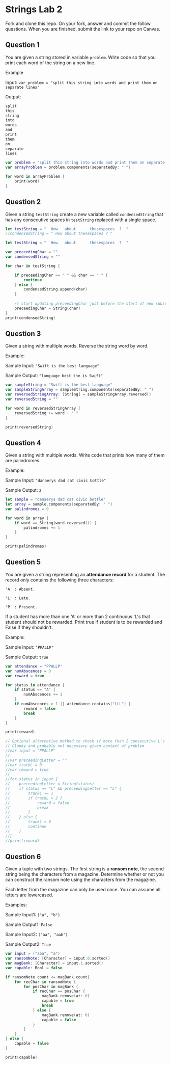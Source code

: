 # Strings Lab 2

Fork and clone this repo. On your fork, answer and commit the follow questions. When you are finished, submit the link to your repo on Canvas.

## Question 1

You are given a string stored in variable `problem`. Write code so that you print each word of the string on a new line.

Example

Input:
`var problem = "split this string into words and print them on separate lines"`

Output:
```swift
split
this
string
into
words
and
print
them
on
separate
lines
```

```swift
var problem = "split this string into words and print them on separate lines"
var arrayProblem = problem.components(separatedBy: " ")

for word in arrayProblem {
    print(word)
}
```


## Question 2

Given a string `testString` create a new variable called `condensedString` that has any consecutive spaces in `testString` replaced with a single space.

```swift
let testString = "  How   about      thesespaces  ?  "
//condensedString = " How about thesespaces ? "
```
```swift
let testString = "  How   about      thesespaces  ?  "

var preceedingChar = ""
var condensedString = ""

for char in testString {

    if preceedingChar == " " && char == " " {
        continue
    } else {
        condensedString.append(char)
    }
    
    // start updating preceedingChar just before the start of new subsequent iterations
    preceedingChar = String(char)   
}
print(condensedString)
```

## Question 3

Given a string with multiple words. Reverse the string word by word.

Example:

Sample Input: `"Swift is the best language"`

Sample Output: `"language best the is Swift"`

```swift
var sampleString = "Swift is the best language"
var sampleStringArray = sampleString.components(separatedBy: " ")
var reversedStringArray: [String] = sampleStringArray.reversed()
var reversedString = ""

for word in reversedStringArray {
    reversedString += word + " "
}

print(reversedString)
```

## Question 4

Given a string with multiple words. Write code that prints how many of them are palindromes.

Example:

Sample Input: `"danaerys dad cat civic bottle"`

Sample Output: `2`

```swift
let sample = "danaerys dad cat civic bottle"
let array = sample.components(separatedBy: " ")
var palindromes = 0

for word in array {
    if word == String(word.reversed()) {
        palindromes += 1
    }
}

print(palindromes)
```



## Question 5

You are given a string representing an **attendance record** for a student. The record only contains the following three characters:

`'A' : Absent.`

`'L' : Late.`

`'P' : Present.`

If a student has more than one 'A' or more than 2 continuous 'L's that student should not be rewarded. Print true if student is to be rewarded and False if they shouldn't.

Example:

Sample Input: `"PPALLP"`

Sample Output: `true`

```swift
var attendance = "PPALLP"
var numAbscences = 0
var reward = true

for status in attendance {
    if status == "A" {
        numAbscences += 1
    }
    if numAbscences > 1 || attendance.contains("LLL") {
        reward = false
        break
    }
}

print(reward)

// Optional alternative method to check if more than 2 consecutive L's 
// Clunky and probably not necessary given context of problem
//var input = "PPALLP"
//
//var preceedingLetter = ""
//var trackL = 0
//var reward = true
//
//for status in input {
//    preceedingLetter = String(status)
//    if status == "L" && preceedingLetter == "L" {
//        trackL += 1
//        if trackL > 2 {
//            reward = false
//            break
//        }
//    } else {
//        trackL = 0
//        continue
//    }
//}
//print(reward)
```

## Question 6

Given a tuple with two strings. The first string is a **ransom note**, the second string being the characters from a magazine. Determine whether or not you can construct the ransom note using the characters from the magazine.

Each letter from the magazine can only be used once. You can assume all letters are lowercased.

Examples:

Sample Input1: `("a", "b")`

Sample Output1: `False`

Sample Input2: `("aa", "aab")`

Sample Output2: `True`

```swift
var input = ("aba", "a")
var ransomNote: [Character] = input.0.sorted()
var magBank: [Character] = input.1.sorted()
var capable: Bool = false

if ransomNote.count <= magBank.count{
    for recChar in ransomNote {
        for posChar in magBank {
            if recChar == posChar {
                magBank.remove(at: 0)
                capable = true
                break
            } else {
                magBank.remove(at: 0)
                capable = false
            }
        }
    }
} else {
    capable = false
}

print(capable)

```

